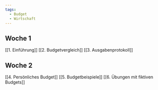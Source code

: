 ```yaml
---
tags:
  - Budget
  - Wirtschaft
---
```

## Woche 1
[[1. Einführung]]
[[2. Budgetvergleich]]
[[3. Ausgabenprotokoll]]
## Woche 2
[[4. Persönliches Budget]]
[[5. Budgetbeispiele]]
[[6. Übungen mit fiktiven Budgets]]
